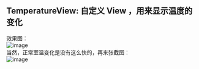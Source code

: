 ## TemperatureView: 自定义 View ，用来显示温度的变化
效果图：<br/>
![image](https://github.com/ljuns/TemperatureView/blob/master/temperature/source/temp.gif)<br/>
当然，正常室温变化是没有这么快的，再来张截图：<br/>
![image](https://github.com/ljuns/TemperatureView/blob/master/temperature/source/temp_1.png)<br/>
